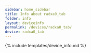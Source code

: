 ```yaml
---
sidebar: home_sidebar
title: Info about radxa0_tab
folder: info
layout: deviceinfo
permalink: /devices/radxa0_tab/
device: radxa0_tab
---
```

{% include templates/device_info.md %}
